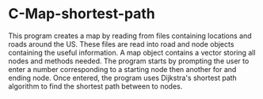 # C-Map-shortest-path
This program creates a map by reading from files containing locations and roads around the US. These files are read into road and node objects containing the useful information. A map object contains a vector storing all nodes and methods needed. The program starts by prompting the user to enter a number corresponding to a starting node  then another for and ending node. Once entered, the program uses Dijkstra's shortest path algorithm to find the shortest path between to nodes. 
